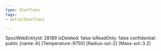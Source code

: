 ```yaml
---
type: StarClass
tags:
- astro/StarClass

---
```

SpocWebEntityId: 28189
isDeleted: false
isReadOnly: false
confidential: public
[name::A]
[Temperature::9750]
[Radius-sol::2]
[Mass-sol::3.2]


